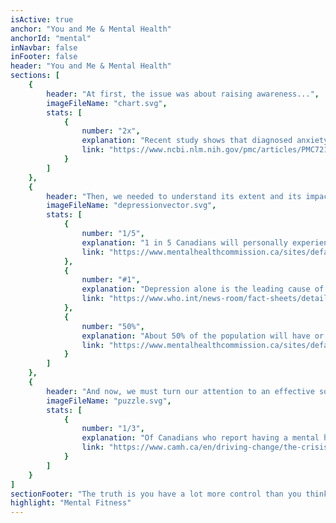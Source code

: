 ```yaml
---
isActive: true
anchor: "You and Me & Mental Health"
anchorId: "mental"
inNavbar: false
inFooter: false
header: "You and Me & Mental Health"
sections: [
    {
        header: "At first, the issue was about raising awareness...",
        imageFileName: "chart.svg",
        stats: [
            {
                number: "2x",
                explanation: "Recent study shows that diagnosed anxiety disorder doubled from 2011 to 2018.",
                link: "https://www.ncbi.nlm.nih.gov/pmc/articles/PMC7214527/"
            }
        ]
    },
    {
        header: "Then, we needed to understand its extent and its impact...",
        imageFileName: "depressionvector.svg",
        stats: [
            {
                number: "1/5",
                explanation: "1 in 5 Canadians will personally experience a mental health problem or illness in any given year.",
                link: "https://www.mentalhealthcommission.ca/sites/default/files/2016-06/Investing_in_Mental_Health_FINAL_Version_ENG.pdf"
            },
            {
                number: "#1",
                explanation: "Depression alone is the leading cause of disability worldwide.",
                link: "https://www.who.int/news-room/fact-sheets/detail/depression"
            },
            {
                number: "50%",
                explanation: "About 50% of the population will have or will have had a mental illness by the age of 40.",
                link: "https://www.mentalhealthcommission.ca/sites/default/files/2016- 06/Investing_in_Mental_Health_FINAL_Version_ENG.pdf"
            }
        ]
    },
    {
        header: "And now, we must turn our attention to an effective solution...",
        imageFileName: "puzzle.svg",
        stats: [
            {
                number: "1/3",
                explanation: "Of Canadians who report having a mental health care need, 1/3 state that their needs were not fully met.",
                link: "https://www.camh.ca/en/driving-change/the-crisis-is-real/mental-health-statistics"
            }
        ]
    }
]
sectionFooter: "The truth is you have a lot more control than you think, and it all starts by holding yourself accountable; the best way to do that is to ensure a strong and healthy mind – your "
highlight: "Mental Fitness"
---
```

